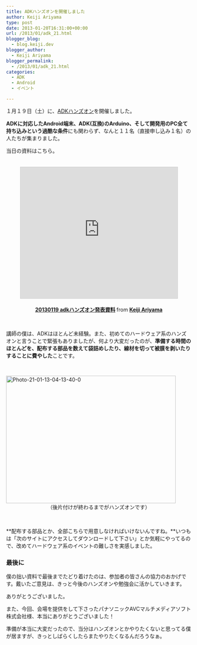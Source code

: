 ```yaml
---
title: ADKハンズオンを開催しました
author: Keiji Ariyama
type: post
date: 2013-01-20T16:31:00+00:00
url: /2013/01/adk_21.html
blogger_blog:
  - blog.keiji.dev
blogger_author:
  - Keiji Ariyama
blogger_permalink:
  - /2013/01/adk_21.html
categories:
  - ADK
  - Android
  - イベント

---
```

１月１９日（土）に、<a href="https://blog.keiji.dev/2013/01/adk.html" target="_blank">ADKハンズオン</a>を開催しました。

<!--more-->


  
**ADKに対応したAndroid端末、ADK(互換)のArduino、そして開発用のPC全て持ち込みという過酷な条件**にも関わらず、なんと１１名（直接申し込み１名）の人たちが集まりました。

<div>
  <div>
    当日の資料はこちら。
  </div>
</div>

<div style="text-align: center;">
  <br class="Apple-interchange-newline" /><br /> <iframe style="border: 1px solid #cccccc; margin-bottom: 5px;" src="http://www.slideshare.net/slideshow/embed_code/16083265" height="356" width="427" allowfullscreen="allowfullscreen" frameborder="0" marginwidth="0" marginheight="0" scrolling="no"></iframe></p> 
  
  <div style="margin-bottom: 5px;">
    <strong><a title="20130119 adkハンズオン発表資料" href="http://www.slideshare.net/keijiariyama/20130119-adk" target="_blank">20130119 adkハンズオン発表資料</a> </strong>from <strong><a href="http://www.slideshare.net/keijiariyama" target="_blank">Keiji Ariyama</a></strong>
  </div>
</div>

&nbsp;

講師の僕は、ADKはほとんど未経験。また、初めてのハードウェア系のハンズオンと言うことで緊張もありましたが、何より大変だったのが、**準備する時間のほとんどを、配布する部品を数えて袋詰めしたり、線材を切って被膜を剥いたりすることに費やした**ことです。

&nbsp;

<div>
  <a href="https://blog.keiji.dev/wp-content/uploads/2013/01/Photo-21-01-13-04-13-40-0.jpg"><img class="aligncenter  wp-image-83" alt="Photo-21-01-13-04-13-40-0" src="https://blog.keiji.dev/wp-content/uploads/2013/01/Photo-21-01-13-04-13-40-0.jpg" width="461" height="346" /></a>
</div>

<div style="text-align: center;">
  （後片付けが終わるまでがハンズオンです）
</div>

&nbsp;

**配布する部品とか、全部こちらで用意しなければいけないんですね。**いつもは「次のサイトにアクセスしてダウンロードして下さい」とか気軽にやってるので、改めてハードウェア系のイベントの難しさを実感しました。

### 最後に

僕の拙い資料で最後までたどり着けたのは、参加者の皆さんの協力のおかげです。戴いたご意見は、きっと今後のハンズオンや勉強会に活かしていきます。
  
ありがとうございました。

また、今回、会場を提供をして下さったパナソニックAVCマルチメディアソフト株式会社様、本当にありがとうございました！

<span>準備が本当に大変だったので、当分はハンズオンとかやりたくないと思ってる僕が居ますが、きっとしばらくしたらまたやりたくなるんだろうなぁ。</span>

<div align="center">
</div>